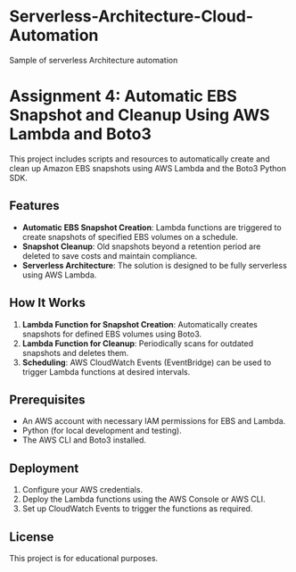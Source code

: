 # Serverless-Architecture-Cloud-Automation
Sample of serverless Architecture automation
# Assignment 4: Automatic EBS Snapshot and Cleanup Using AWS Lambda and Boto3

This project includes scripts and resources to automatically create and clean up Amazon EBS snapshots using AWS Lambda and the Boto3 Python SDK.

## Features

- **Automatic EBS Snapshot Creation**: Lambda functions are triggered to create snapshots of specified EBS volumes on a schedule.
- **Snapshot Cleanup**: Old snapshots beyond a retention period are deleted to save costs and maintain compliance.
- **Serverless Architecture**: The solution is designed to be fully serverless using AWS Lambda.

## How It Works

1. **Lambda Function for Snapshot Creation**: Automatically creates snapshots for defined EBS volumes using Boto3.
2. **Lambda Function for Cleanup**: Periodically scans for outdated snapshots and deletes them.
3. **Scheduling**: AWS CloudWatch Events (EventBridge) can be used to trigger Lambda functions at desired intervals.

## Prerequisites

- An AWS account with necessary IAM permissions for EBS and Lambda.
- Python (for local development and testing).
- The AWS CLI and Boto3 installed.

## Deployment

1. Configure your AWS credentials.
2. Deploy the Lambda functions using the AWS Console or AWS CLI.
3. Set up CloudWatch Events to trigger the functions as required.

## License

This project is for educational purposes.
